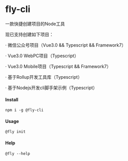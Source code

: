 # fly-cli
一款快捷创建项目的Node工具

现已支持创建如下项目：

· 微信公众号项目（Vue3.0 && Typescript && Framework7）

· Vue3.0 WebPC项目（Typescript）

· Vue3.0 Mobile项目（Typescript && Framework7）

· 基于Rollup开发工具库（Typescript）

· 基于Nodejs开发cli脚手架示例（Typescript）

#### Install
```
npm i -g @fly-cli
```

#### Usage
```
@fly init
```

#### Help
```
@fly --help
```

